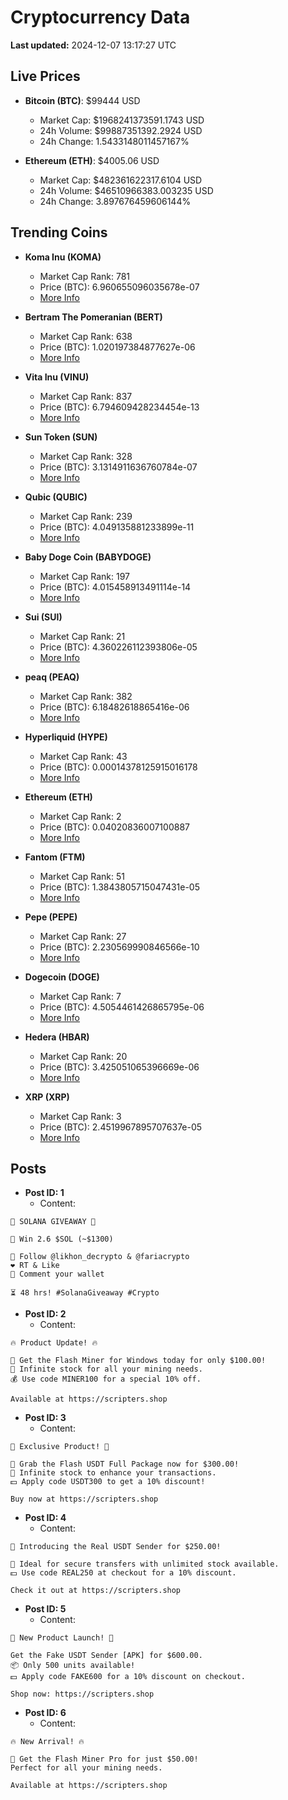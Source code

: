# Cryptocurrency Data

**Last updated:** 2024-12-07 13:17:27 UTC

## Live Prices
- **Bitcoin (BTC)**: $99444 USD
  - Market Cap: $1968241373591.1743 USD
  - 24h Volume: $99887351392.2924 USD
  - 24h Change: 1.5433148011457167%

- **Ethereum (ETH)**: $4005.06 USD
  - Market Cap: $482361622317.6104 USD
  - 24h Volume: $46510966383.003235 USD
  - 24h Change: 3.897676459606144%

## Trending Coins
- **Koma Inu (KOMA)**
  - Market Cap Rank: 781
  - Price (BTC): 6.960655096035678e-07
  - [More Info](https://www.coingecko.com/en/coins/koma-inu)

- **Bertram The Pomeranian (BERT)**
  - Market Cap Rank: 638
  - Price (BTC): 1.020197384877627e-06
  - [More Info](https://www.coingecko.com/en/coins/bertram-the-pomeranian)

- **Vita Inu (VINU)**
  - Market Cap Rank: 837
  - Price (BTC): 6.794609428234454e-13
  - [More Info](https://www.coingecko.com/en/coins/vita-inu)

- **Sun Token (SUN)**
  - Market Cap Rank: 328
  - Price (BTC): 3.1314911636760784e-07
  - [More Info](https://www.coingecko.com/en/coins/sun-token)

- **Qubic (QUBIC)**
  - Market Cap Rank: 239
  - Price (BTC): 4.049135881233899e-11
  - [More Info](https://www.coingecko.com/en/coins/qubic)

- **Baby Doge Coin (BABYDOGE)**
  - Market Cap Rank: 197
  - Price (BTC): 4.015458913491114e-14
  - [More Info](https://www.coingecko.com/en/coins/baby-doge-coin)

- **Sui (SUI)**
  - Market Cap Rank: 21
  - Price (BTC): 4.360226112393806e-05
  - [More Info](https://www.coingecko.com/en/coins/sui)

- **peaq (PEAQ)**
  - Market Cap Rank: 382
  - Price (BTC): 6.18482618865416e-06
  - [More Info](https://www.coingecko.com/en/coins/peaq)

- **Hyperliquid (HYPE)**
  - Market Cap Rank: 43
  - Price (BTC): 0.00014378125915016178
  - [More Info](https://www.coingecko.com/en/coins/hyperliquid)

- **Ethereum (ETH)**
  - Market Cap Rank: 2
  - Price (BTC): 0.04020836007100887
  - [More Info](https://www.coingecko.com/en/coins/ethereum)

- **Fantom (FTM)**
  - Market Cap Rank: 51
  - Price (BTC): 1.3843805715047431e-05
  - [More Info](https://www.coingecko.com/en/coins/fantom)

- **Pepe (PEPE)**
  - Market Cap Rank: 27
  - Price (BTC): 2.230569990846566e-10
  - [More Info](https://www.coingecko.com/en/coins/pepe)

- **Dogecoin (DOGE)**
  - Market Cap Rank: 7
  - Price (BTC): 4.5054461426865795e-06
  - [More Info](https://www.coingecko.com/en/coins/dogecoin)

- **Hedera (HBAR)**
  - Market Cap Rank: 20
  - Price (BTC): 3.425051065396669e-06
  - [More Info](https://www.coingecko.com/en/coins/hedera)

- **XRP (XRP)**
  - Market Cap Rank: 3
  - Price (BTC): 2.4519967895707637e-05
  - [More Info](https://www.coingecko.com/en/coins/xrp)

## Posts
- **Post ID: 1**
  - Content:
```
🚀 SOLANA GIVEAWAY 🚀

🎁 Win 2.6 $SOL (~$1300)

🤝 Follow @likhon_decrypto & @fariacrypto
❤️ RT & Like
💬 Comment your wallet

⏳ 48 hrs! #SolanaGiveaway #Crypto
```

- **Post ID: 2**
  - Content:
```
🔥 Product Update! 🔥

🚀 Get the Flash Miner for Windows today for only $100.00!
🔋 Infinite stock for all your mining needs.
💰 Use code MINER100 for a special 10% off.

Available at https://scripters.shop
```

- **Post ID: 3**
  - Content:
```
🎁 Exclusive Product! 🎁

💸 Grab the Flash USDT Full Package now for $300.00!
🎉 Infinite stock to enhance your transactions.
💵 Apply code USDT300 to get a 10% discount!

Buy now at https://scripters.shop
```

- **Post ID: 4**
  - Content:
```
💎 Introducing the Real USDT Sender for $250.00!

💼 Ideal for secure transfers with unlimited stock available.
💵 Use code REAL250 at checkout for a 10% discount.

Check it out at https://scripters.shop
```

- **Post ID: 5**
  - Content:
```
🚀 New Product Launch! 🚀

Get the Fake USDT Sender [APK] for $600.00.
📦 Only 500 units available!
💵 Apply code FAKE600 for a 10% discount on checkout.

Shop now: https://scripters.shop
```

- **Post ID: 6**
  - Content:
```
🔥 New Arrival! 🔥

💸 Get the Flash Miner Pro for just $50.00!
Perfect for all your mining needs.

Available at https://scripters.shop
```

